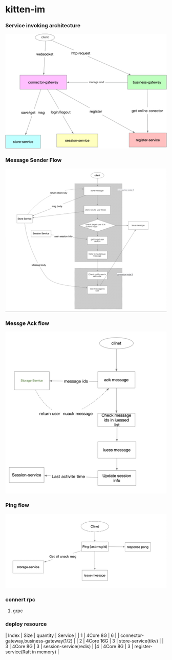 # kitten-im

### Service invoking architecture

![service invoking architectur](./docs/images/Service-Architecture.png)


### Message Sender Flow

![send message to user flow](./docs/images/send_message_to_user_flow.jpg)

### Messge Ack flow

![ack message flow](./docs/images/act-msg-flow.png)

### Ping flow
![ping flow](./docs/images/ping-pong.jpg)


### connert rpc

 1. grpc
 
 
 ### deploy resource


| Index	| Size	| quantity	| Service |
| 1	| 4Core  8G  | 6 |	| connector-gateway,business-gateway(1/2) |
| 2 | 4Core  16G	| 3	| store-service(tikv) |
| 3	| 4Core  8G	| 3	| session-service(redis) |
|4	| 4Core  8G	| 3	| register-service(Raft in memory) |

